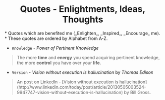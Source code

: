 
<div align="center"><h1>Quotes - Enlightments, Ideas, Thoughts</h1></div>
* Quotes which are benefited me (_Enlighten_, _Inspired_, _Encourage_ me).
* These quotes are ordered by Alphabet from A-Z.

* `Knowledge` - _Power of Pertinent Knowledge_
<blockquote>The more <strong>time</strong> and <strong>energy</strong> you spend acquiring pertinent knowledge, the more <strong>control</strong> you have over your <strong>life</strong>.</blockquote>

* `Version` - _Vision without execution is hallucination_ by _Thomas Edison_
<blockquote>An post on LinkedIn - [Vision without execution is hallucination](http://www.linkedin.com/today/post/article/20130505003524-9947747-vision-without-execution-is-hallucination) by Bill Gross.</blockquote>
